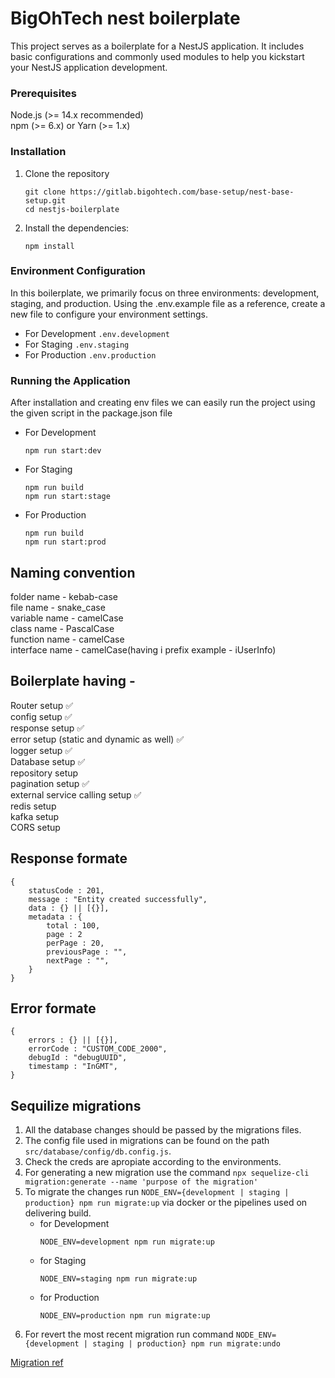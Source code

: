 # BigOhTech nest boilerplate

This project serves as a boilerplate for a NestJS application. It includes basic configurations and commonly used modules to help you kickstart your NestJS application development.

### Prerequisites

Node.js (>= 14.x recommended)  
npm (>= 6.x) or Yarn (>= 1.x)

### Installation

1. Clone the repository
    ```
    git clone https://gitlab.bigohtech.com/base-setup/nest-base-setup.git
    cd nestjs-boilerplate
    ```
2. Install the dependencies:
    ```
    npm install
    ```

### Environment Configuration

In this boilerplate, we primarily focus on three environments: development, staging, and production. Using the .env.example file as a reference, create a new file to configure your environment settings.

-   For Development `.env.development`
-   For Staging `.env.staging`
-   For Production `.env.production`

### Running the Application

After installation and creating env files we can easily run the project using the given script in the package.json file

-   For Development

    ```
    npm run start:dev
    ```

-   For Staging

    ```
    npm run build
    npm run start:stage
    ```

-   For Production
    ```
    npm run build
    npm run start:prod
    ```

## Naming convention

folder name - kebab-case  
file name - snake_case  
variable name - camelCase  
class name - PascalCase  
function name - camelCase  
interface name - camelCase(having i prefix example - iUserInfo)

## Boilerplate having -

Router setup ✅  
config setup ✅  
response setup ✅  
error setup (static and dynamic as well) ✅  
logger setup ✅  
Database setup ✅  
repository setup  
pagination setup ✅  
external service calling setup ✅  
redis setup  
kafka setup  
CORS setup

## Response formate

    {
        statusCode : 201,
        message : "Entity created successfully",
        data : {} || [{}],
        metadata : {
            total : 100,
            page : 2
            perPage : 20,
            previousPage : "",
            nextPage : "",
        }
    }

## Error formate

    {
        errors : {} || [{}],
        errorCode : "CUSTOM_CODE_2000",
        debugId : "debugUUID",
        timestamp : "InGMT",
    }

## Sequilize migrations

1.  All the database changes should be passed by the migrations files.
2.  The config file used in migrations can be found on the path `src/database/config/db.config.js`.
3.  Check the creds are apropiate according to the environments.
4.  For generating a new migration use the command `npx sequelize-cli migration:generate --name 'purpose of the migration'`
5.  To migrate the changes run `NODE_ENV={development | staging | production} npm run migrate:up` via docker or the pipelines used on delivering build.
    -   for Development
        ```
        NODE_ENV=development npm run migrate:up
        ```
    -   for Staging
        ```
        NODE_ENV=staging npm run migrate:up
        ```
    -   for Production 
        ```
        NODE_ENV=production npm run migrate:up
        ```
6.  For revert the most recent migration run command `NODE_ENV={development | staging | production} npm run migrate:undo`

[Migration ref](https://sequelize.org/docs/v6/other-topics/migrations/#undoing-migrations)
